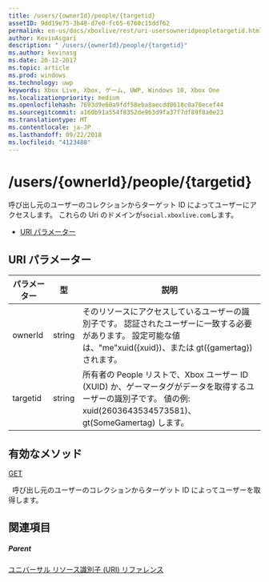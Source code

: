 ```yaml
---
title: /users/{ownerId}/people/{targetid}
assetID: 9dd19e75-3b48-d7e0-fc65-6760c15ddf62
permalink: en-us/docs/xboxlive/rest/uri-usersowneridpeopletargetid.html
author: KevinAsgari
description: " /users/{ownerId}/people/{targetid}"
ms.author: kevinasg
ms.date: 20-12-2017
ms.topic: article
ms.prod: windows
ms.technology: uwp
keywords: Xbox Live, Xbox, ゲーム, UWP, Windows 10, Xbox One
ms.localizationpriority: medium
ms.openlocfilehash: 7693d9e60a9fdf58eba8aecdd8618c0a78ecef44
ms.sourcegitcommit: a160b91a554f8352de963d9fa37f7df89f8a0e23
ms.translationtype: MT
ms.contentlocale: ja-JP
ms.lasthandoff: 09/22/2018
ms.locfileid: "4123488"
---
```

# <a name="usersowneridpeopletargetid"></a>/users/{ownerId}/people/{targetid}
呼び出し元のユーザーのコレクションからターゲット ID によってユーザーにアクセスします。 これらの Uri のドメインが`social.xboxlive.com`します。
 
  * [URI パラメーター](#ID4EV)
 
<a id="ID4EV"></a>

 
## <a name="uri-parameters"></a>URI パラメーター
 
| パラメーター| 型| 説明| 
| --- | --- | --- | 
| ownerId| string| そのリソースにアクセスしているユーザーの識別子です。 認証されたユーザーに一致する必要があります。 設定可能な値は、"me"xuid({xuid})、または gt({gamertag}) されます。| 
| targetid| string| 所有者の People リストで、Xbox ユーザー ID (XUID) か、ゲーマータグがデータを取得するユーザーの識別子です。 値の例: xuid(2603643534573581)、gt(SomeGamertag) します。| 
  
<a id="ID4EQB"></a>

 
## <a name="valid-methods"></a>有効なメソッド

[GET](uri-usersowneridpeopletargetidget.md)

&nbsp;&nbsp;呼び出し元のユーザーのコレクションからターゲット ID によってユーザーを取得します。
 
<a id="ID4E1B"></a>

 
## <a name="see-also"></a>関連項目
 
<a id="ID4E3B"></a>

 
##### <a name="parent"></a>Parent 

[ユニバーサル リソース識別子 (URI) リファレンス](../atoc-xboxlivews-reference-uris.md)

   